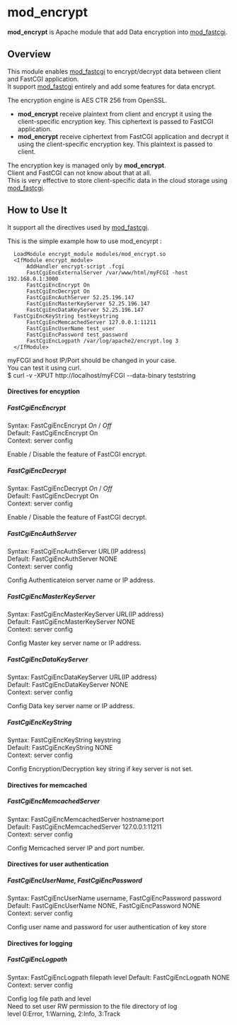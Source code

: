 mod_encrypt
================

**mod_encrypt** is Apache module that add Data encryption into 
[mod_fastcgi](http://www.fastcgi.com/mod_fastcgi/docs/mod_fastcgi.html).

Overview
--------

This module enables [mod_fastcgi](http://www.fastcgi.com/mod_fastcgi/docs/mod_fastcgi.html) 
to encrypt/decrypt data between client and FastCGI application.  
It support [mod_fastcgi](http://www.fastcgi.com/mod_fastcgi/docs/mod_fastcgi.html) entirely 
and add some features for data encrypt.

The encryption engine is AES CTR 256 from OpenSSL.

- **mod_encrypt** receive plaintext from client and encrypt it using the client-specific 
encryption key. This ciphertext is passed to FastCGI application.
- **mod_encrypt** receive ciphertext from FastCGI application and decrypt it 
using the client-specific encryption key. This plaintext is passed to client.

The encryption key is managed only by **mod_encrypt**.  
Client and FastCGI can not know about that at all.  
This is very effective to store client-specific data in the cloud storage using [mod_fastcgi](http://www.fastcgi.com/mod_fastcgi/docs/mod_fastcgi.html).

How to Use It  
-------------

It support all the directives used by [mod_fastcgi](http://www.fastcgi.com/mod_fastcgi/docs/mod_fastcgi.html).

This is the simple example how to use mod_encyrpt :

      LoadModule encrypt_module modules/mod_encrypt.so
      <IfModule encrypt_module>
          AddHandler encrypt-script .fcgi
          FastCgiEncExternalServer /var/www/html/myFCGI -host 192.168.0.1:3000
          FastCgiEncEncrypt On
          FastCgiEncDecrypt On
          FastCgiEncAuthServer 52.25.196.147
          FastCgiEncMasterKeyServer 52.25.196.147
          FastCgiEncDataKeyServer 52.25.196.147
	  FastCgiEncKeyString testkeystring
          FastCgiEncMemcachedServer 127.0.0.1:11211
          FastCgiEncUserName test_user
          FastCgiEncPassword test_password
          FastCgiEncLogpath /var/log/apache2/encrypt.log 3
      </IfModule>

myFCGI and host IP/Port should be changed in your case.  
You can test it using curl.  
$ curl -v -XPUT http://localhost/myFCGI --data-binary teststring  

#### Directives for encyption
##### FastCgiEncEncrypt
Syntax: FastCgiEncEncrypt _On_ / _Off_  
Default: FastCgiEncEncrypt On  
Context: server config  

Enable / Disable the feature of FastCGI encrypt.  

##### FastCgiEncDecrypt
Syntax: FastCgiEncDecrypt _On_ / _Off_  
Default: FastCgiEncDecrypt On  
Context: server config  

Enable / Disable the feature of FastCGI decrypt.  

##### FastCgiEncAuthServer
Syntax: FastCgiEncAuthServer URL(IP address)  
Default: FastCgiEncAuthServer NONE  
Context: server config  

Config Authenticateion server name or IP address.  

##### FastCgiEncMasterKeyServer
Syntax: FastCgiEncMasterKeyServer URL(IP address)  
Default: FastCgiEncMasterKeyServer NONE  
Context: server config  

Config Master key server name or IP address.  

##### FastCgiEncDataKeyServer
Syntax: FastCgiEncDataKeyServer URL(IP address)  
Default: FastCgiEncDataKeyServer NONE  
Context: server config  

Config Data key server name or IP address.  

##### FastCgiEncKeyString
Syntax: FastCgiEncKeyString keystring  
Default: FastCgiEncKeyString NONE  
Context: server config  

Config Encryption/Decryption key string if key server is not set.  

#### Directives for memcached
##### FastCgiEncMemcachedServer
Syntax: FastCgiEncMemcachedServer hostname:port  
Default: FastCgiEncMemcachedServer 127.0.0.1:11211  
Context: server config  

Config Memcached server IP and port number.  

#### Directives for user authentication
##### FastCgiEncUserName, FastCgiEncPassword
Syntax: FastCgiEncUserName username, FastCgiEncPassword password  
Default: FastCgiEncUserName NONE, FastCgiEncPassword NONE  
Context: server config    
  
Config user name and password for user authentication of key store  

#### Directives for logging
##### FastCgiEncLogpath
Syntax: FastCgiEncLogpath filepath level 
Default: FastCgiEncLogpath NONE  
Context: server config    
  
Config log file path and level  
Need to set user RW permission to the file directory of log  
level 0:Error, 1:Warning, 2:Info, 3:Track  
